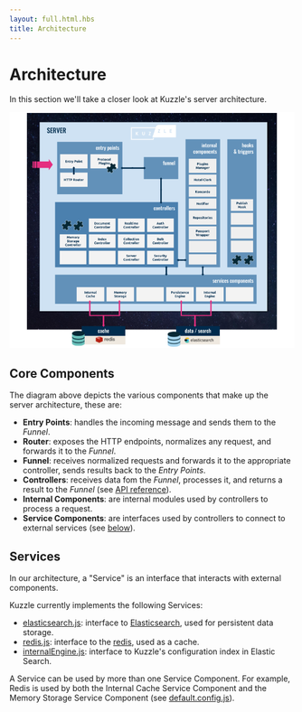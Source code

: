 ```yaml
---
layout: full.html.hbs
title: Architecture
---
```


# Architecture

In this section we'll take a closer look at Kuzzle's server architecture.

![archi_core](./Kuzzle_Server_Architecture.png)

## Core Components

The diagram above depicts the various components that make up the server architecture, these are:

- **Entry Points**: handles the incoming message and sends them to the _Funnel_.
- **Router**: exposes the HTTP endpoints, normalizes any request, and forwards it to the _Funnel_.
- **Funnel**: receives normalized requests and forwards it to the appropriate controller, sends results back to the _Entry Points_.
- **Controllers**: receives data fom the _Funnel_, processes it, and returns a result to the _Funnel_ (see [API reference](/api/1)).
- **Internal Components**: are internal modules used by controllers to process a request.
- **Service Components**: are interfaces used by controllers to connect to external services (see [below](/core/1/guide/kuzzle-depth/#services)).

## Services

In our architecture, a "Service" is an interface that interacts with external components.

Kuzzle currently implements the following Services:

- [elasticsearch.js](https://github.com/kuzzleio/kuzzle/blob/master/lib/services/elasticsearch.js): interface to [Elasticsearch](https://www.elastic.co/products/elasticsearch), used for persistent data storage.
- [redis.js](https://github.com/kuzzleio/kuzzle/blob/master/lib/services/redis.js): interface to the [redis](http://redis.io), used as a cache.
- [internalEngine.js](https://github.com/kuzzleio/kuzzle/blob/master/lib/services/internalEngine/): interface to Kuzzle's configuration index in Elastic Search.

A Service can be used by more than one Service Component. For example, Redis is used by both the Internal Cache Service Component and the Memory Storage Service Component (see [default.config.js](https://github.com/kuzzleio/kuzzle/blob/master/default.config.js)).
